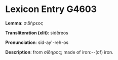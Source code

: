 # Lexicon Entry G4603

**Lemma**: σιδήρεος

**Transliteration (xlit)**: sidḗreos

**Pronunciation**: sid-ay'-reh-os

**Description**:
from σίδηρος; made of iron:--(of) iron.
